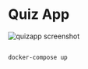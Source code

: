 # Quiz App
![quizapp screenshot](../quiz-application/front-end/src/image/Screenshot%20(80).png)
```bash

docker-compose up

```